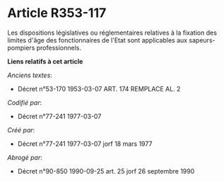 # Article R353-117

Les dispositions législatives ou réglementaires relatives à la fixation des limites d'âge des fonctionnaires de l'Etat sont
applicables aux sapeurs-pompiers professionnels.

**Liens relatifs à cet article**

_Anciens textes_:

  - Décret n°53-170 1953-03-07 ART. 174 REMPLACE AL. 2

_Codifié par_:

  - Décret n°77-241 1977-03-07

_Créé par_:

  - Décret n°77-241 1977-03-07 jorf 18 mars 1977

_Abrogé par_:

  - Décret n°90-850 1990-09-25 art. 25 jorf 26 septembre 1990
